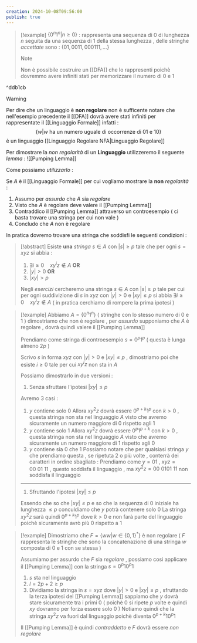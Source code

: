 ```yaml
---
creation: 2024-10-08T09:56:00
publish: true
---
```

>[!example] 
>$\{0^n 1^n | n \ge 0\}$ : rappresenta una sequenza di $0$ di lunghezza $n$ seguita da una sequenza di $1$ della stessa lunghezza , delle stringhe *accettate* sono : $\{01,0011,000111,\dots\}$ 
>>[!note] 
>>Non è possibile costruire un [[DFA]] che lo rappresenti poichè dovremmo avere infiniti stati per memorizzare il numero di $0$ e $1$ 

^ddb1cb

>[!warning] 
>Per dire che un linguaggio è **non regolare** non è sufficente notare che nell'esempio precedente il [[DFA]] dovrà avere stati infiniti per rappresentate il [[Linguaggio Formale]] infatti :
>$$\{w | w\ \text{ha un numero uguale di occorrenze di $01$ e $10$}\}$$ è un linguaggio [[Linguaggio Regolare NFA|Linguaggio Regolare]]

Per dimostrare la *non regolarità* di un **Linguaggio** utilizzeremo il seguente *lemma* : 
![[Pumping Lemma]]

Come possiamo *utilizzarlo* : 

Se $A$ è il [[Linguaggio Formale]] per cui vogliamo mostrare la **non** *regolarità* :
1. Assumo per *assurdo* che $A$ sia *regolare*
2. Visto che $A$ è regolare deve valere il [[Pumping Lemma]] 
3. Contraddico il [[Pumping Lemma]] attraverso un controesempio ( ci basta trovare una stringa per cui non vale )
4. Concludo che $A$ non è regolare 

In pratica dovremo trovare una stringa che soddisfi le seguenti condizioni : 
>[!abstract] 
>Esiste **una** *stringa* $s \in A$ con $|s|\ge p$ tale che per ogni $s=xyz$ si abbia :
>1. $\exists i \ge 0 \quad xy^iz \notin A$  **OR**
>2. $|y|>0$ **OR**
>3. $|xy|>p$
>
>Negli *esercizi* cercheremo una stringa $s\in A$ con $|s|\ge p$ tale per cui per ogni suddivizione di $s$ in $xyz$ con $|y|>0$ e $|xy|\le p$ si abbia $\exists i \ge 0 \quad xy^iz \notin A$ ( in pratica cerchiamo di rompere la prima ipotesi )

>[!example] 
>Abbiamo $A = \{0^n1^n\}$ ( stringhe con lo stesso numero di $0$ e $1$ ) dimostriamo che non è regolare , per *assurdo* supponiamo che $A$ è regolare , dovrà quindi valere il [[Pumping Lemma]]
>
>Prendiamo come stringa di controesempio $s=0^p1^p$ ( questa è lunga almeno $2p$ ) 
>
>Scrivo $s$ in forma $xyz$ con $|y|>0$ e $|xy|\le p$ , dimostriamo poi che esiste $i\ge 0$ tale per cui $xy^iz$ non sta in $A$
>
>Possiamo dimostrarlo in due versioni : 
>1. Senza sfruttare l'ipotesi $|xy|\le p$
>
>Avremo 3 casi : 
>1. $y$ contiene solo $0$ 
>	Allora $xy^2z$ dovrà essere $0^{p+k}1^p$ con $k>0$ , questa stringa non sta nel linguaggio $A$ visto che avremo sicuramente un numero maggiore di $0$ rispetto agli $1$
>2. $y$ contiene solo $1$
>	Allora $xy^2z$ dovrà essere $0^p1^{p+k}$ con $k>0$ , questa stringa non sta nel linguaggio $A$ visto che avremo sicuramente un numero maggiore di $1$ rispetto agli $0$
>3. $y$ contiene sia $0$ che $1$
>	Possiamo notare che per qualsiasi stringa $y$ che prendiamo questa , se ripetuta 2 o più volte , conterrà dei caratteri in ordine sbagliato :
>	Prendiamo come $y=01$ , $xyz=00\ 01\ 11$ , questo soddisfa il linguaggio , ma $xy^2z = 00\ 0101\ 11$ non soddisfa il linguaggio 
>
>---
>1. Sfruttando l'ipotesi $|xy| \le p$
>
>Essendo che so che $|xy| \le p$ e so che la sequenza di $0$ iniziale ha lunghezza $\le p$ conculdiamo che $y$ potrà contenere solo $0$
>La stringa $xy^2z$ sarà quindi $0^{p+k}1^p$ dove $k>0$ e non farà parte del linguaggio poichè sicuramente avrò più $0$ rispetto a $1$
>	

>[!example] 
>Dimostriamo che $F=\{ww| w \in \{0,1\}^*\}$ è non regolare ( $F$ rappresenta le stringhe che sono la concatenazione di una stringa $w$ composta di $0$ e $1$ con se stessa )
>
>Assumiamo per assurdo che $F$ sia *regolare* , possiamo così applicare il [[Pumping Lemma]] con la stringa $s=0^p10^p1$
>1. $s$ sta nel linguaggio
>2. $l=2p+2\ge p$ 
>3. Dividiamo la stringa in $s=xyz$ dove $|y|>0$ e $|xy|\le p$ , sfruttando la terza ipotesi del [[Pumping Lemma]] sappiamo che $y$ dovrà stare sicuramente tra i primi $0$ ( poichè $0$ si ripete $p$ volte e quindi $xy$ dovranno per forza essere solo $0$ ) 
>   Notiamo quindi che la stringa $xy^2z$ va fuori dal linguaggio poichè diventa $0^{p+k}10^p1$ 
>
>Il [[Pumping Lemma]] è quindi *contraddetto* e $F$ dovrà essere *non regolare*

